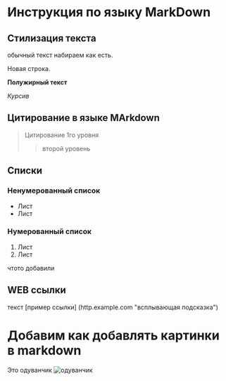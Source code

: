 # Инструкция по языку MarkDown

## Стилизация текста

обычный текст набираем как есть.

Новая строка.

**Полужирный текст**

*Курсив*

## Цитирование в языке MArkdown
> Цитирование 1го уровня
>>второй уровень

## Списки
### Ненумерованный список
* Лист
* Лист
### Нумерованный список
1. Лист
2. Лист

чтото добавили

## WEB ссылки
текст [пример ссылки] (http.example.com "всплывающая подсказка")

# Добавим как добавлять картинки в markdown
Это одуванчик
![одуванчик](oduvanchik.jpg)
